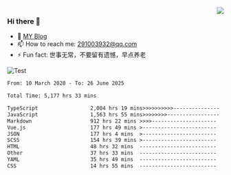 <img align='right' src='https://github-readme-stats.vercel.app/api?username=niaogege&show_icons=true&theme=radical'/>

### Hi there 👋

- 🌱 [MY Blog](https://bythewayer.com/)
- 📫 How to reach me: 291003932@qq.com
- ⚡ Fun fact:  世事无常，不要留有遗憾，早点养老

![Test](https://github-readme-stats.vercel.app/api/top-langs/?username=niaogege&layout=compact)

<!--START_SECTION:waka-->

```txt
From: 10 March 2020 - To: 26 June 2025

Total Time: 5,177 hrs 33 mins

TypeScript                 2,004 hrs 19 mins>>>>>>>>>>---------------   38.71 %
JavaScript                 1,563 hrs 55 mins>>>>>>>>-----------------   30.21 %
Markdown                   912 hrs 22 mins >>>>---------------------   17.62 %
Vue.js                     177 hrs 49 mins >------------------------   03.43 %
JSON                       177 hrs 4 mins  >------------------------   03.42 %
SCSS                       154 hrs 39 mins >------------------------   02.99 %
HTML                       48 hrs 32 mins  -------------------------   00.94 %
Other                      37 hrs 33 mins  -------------------------   00.73 %
YAML                       35 hrs 49 mins  -------------------------   00.69 %
CSS                        14 hrs 55 mins  -------------------------   00.29 %
```

<!--END_SECTION:waka-->
